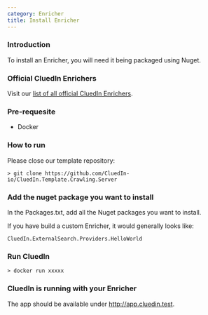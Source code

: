 ```yaml
---
category: Enricher
title: Install Enricher
---
```


### Introduction

To install an Enricher, you will need it being packaged using Nuget.

### Official CluedIn Enrichers

Visit our [list of all official CluedIn Enrichers](https://cluedin-marketplace.herokuapp.com/search?type=enricher).


### Pre-requesite

- Docker

### How to run

Please close our template repository:

```shell
> git clone https://github.com/CluedIn-io/CluedIn.Template.Crawling.Server
```

### Add the nuget package you want to install

In the Packages.txt, add all the Nuget packages you want to install.

If you have build a custom Enricher, it would generally looks like:

```
CluedIn.ExternalSearch.Providers.HelloWorld
```

### Run CluedIn

```shell
> docker run xxxxx
```

### CluedIn is running with your Enricher

The app should be available under http://app.cluedin.test.